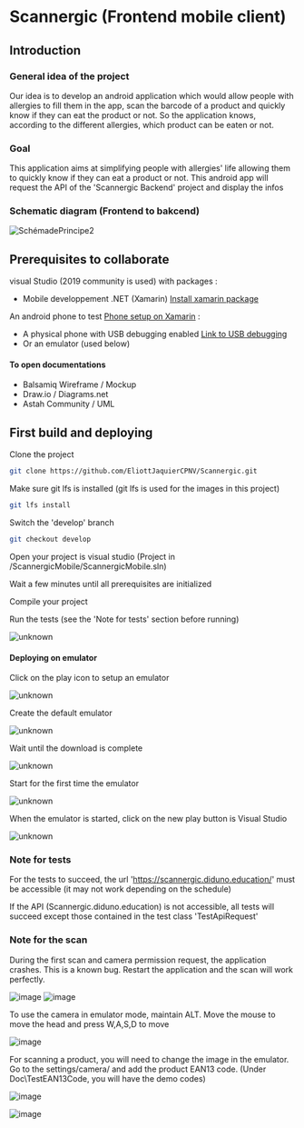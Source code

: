 

# Scannergic (Frontend mobile client)
## Introduction

### General idea of the project

Our idea is to develop an android application which would allow people with allergies to fill them in the app, scan the barcode of a product and quickly know if they can eat the product or not. So the application knows, according to the different allergies, which product can be eaten or not.

### Goal

This application aims at simplifying people with allergies' life allowing them to quickly know if they can eat a product or not.
This android app will request the API of the 'Scannergic Backend' project and display the infos

### Schematic diagram (Frontend to bakcend)

![SchémadePrincipe2](https://user-images.githubusercontent.com/61775725/141955527-72237c5a-a55d-431d-a332-4cf52c142d89.png)

## Prerequisites to collaborate 
visual Studio (2019 community is used) with packages :
 - Mobile developpement .NET (Xamarin) [Install xamarin package](https://dotnet.microsoft.com/en-us/learn/xamarin/hello-world-tutorial/install)

An android phone to test [Phone setup on Xamarin](https://dotnet.microsoft.com/en-us/learn/xamarin/hello-world-tutorial/devicesetup) :
 - A physical phone with USB debugging enabled [Link to USB debugging](https://www.frandroid.com/comment-faire/tutoriaux/229753_questcequelemodedebogageusb)
 - Or an emulator (used below)

#### To open documentations
- Balsamiq Wireframe / Mockup
- Draw.io / Diagrams.net
- Astah Community / UML

## First build and deploying
Clone the project
``` bash
git clone https://github.com/EliottJaquierCPNV/Scannergic.git
```
Make sure git lfs is installed (git lfs is used for the images in this project)
``` bash
git lfs install
```
Switch the 'develop' branch
``` bash
git checkout develop

```
Open your project is visual studio (Project in /ScannergicMobile/ScannergicMobile.sln)

Wait a few minutes until all prerequisites are initialized

Compile your project

Run the tests (see the 'Note for tests' section before running)

![unknown](https://user-images.githubusercontent.com/61775618/149953861-056e560f-6f79-4e60-b3a8-acbcb2fea920.png)

#### Deploying on emulator
Click on the play icon to setup an emulator

![unknown](https://user-images.githubusercontent.com/61775618/149953423-5e64c309-6dc5-4f20-b5ea-da1220b5e4b4.png)

Create the default emulator

![unknown](https://user-images.githubusercontent.com/61775618/149954391-97e36a6a-3e15-4279-8fef-657a7a62994d.png)

Wait until the download is complete

![unknown](https://user-images.githubusercontent.com/61775618/149954459-cffba424-481b-4954-83f2-22ec3705903a.png)

Start for the first time the emulator

![unknown](https://user-images.githubusercontent.com/61775618/149954536-0b964de2-6ada-4709-b1ab-d2a96f4b3986.png)

When the emulator is started, click on the new play button is Visual Studio

![unknown](https://user-images.githubusercontent.com/61775618/149954617-f8dc1884-c55f-421f-8282-b3fac6fd27a5.png)


### Note for tests
For the tests to succeed, the url 'https://scannergic.diduno.education/' must be accessible (it may not work depending on the schedule)

If the API (Scannergic.diduno.education) is not accessible, all tests will succeed except those contained in the test class 'TestApiRequest'

### Note for the scan
During the first scan and camera permission request, the application crashes. This is a known bug. Restart the application and the scan will work perfectly.

![image](https://user-images.githubusercontent.com/61775618/149954955-d8377eb9-e2c0-44f2-a383-731a66d0d32b.png)
![image](https://user-images.githubusercontent.com/61775618/149955242-46be3b88-987b-4120-8186-d5f8a218e1b3.png)

To use the camera in emulator mode, maintain ALT.
Move the mouse to move the head and press W,A,S,D to move

![image](https://user-images.githubusercontent.com/61775618/149956031-5c7a496a-1da6-4a20-9dba-61528e2f8d9e.png)

For scanning a product, you will need to change the image in the emulator. Go to the settings/camera/ and add the product EAN13 code. (Under Doc\TestEAN13Code, you will have the demo codes)

![image](https://user-images.githubusercontent.com/61775618/149956223-af94204d-c322-4140-80b7-82144c0ad1fd.png)

![image](https://user-images.githubusercontent.com/61775618/149956334-a9ed522f-99c7-4cbd-808b-0ade4f918d80.png)


